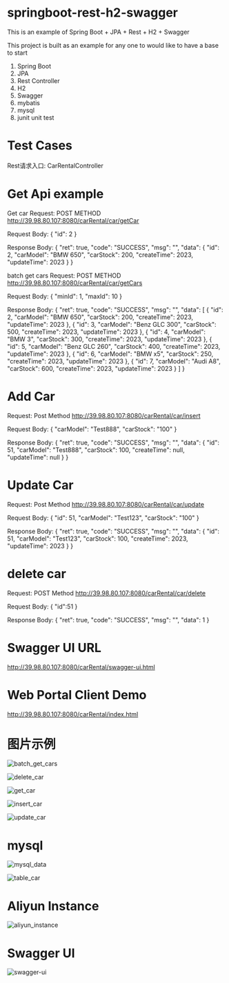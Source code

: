 # springboot-rest-h2-swagger

This is an example of Spring Boot + JPA + Rest + H2 + Swagger

This project is built as an example for any one to would like to have a base to start

1. Spring Boot
2. JPA
3. Rest Controller
4. H2
5. Swagger
6. mybatis
7. mysql
8. junit unit test

# Test Cases

Rest请求入口:
CarRentalController

# Get Api example

Get car Request:  POST METHOD
http://39.98.80.107:8080/carRental/car/getCar

Request Body:
{
"id": 2
}

Response Body:
{
"ret": true,
"code": "SUCCESS",
"msg": "",
"data": {
"id": 2,
"carModel": "BMW 650",
"carStock": 200,
"createTime": 2023,
"updateTime": 2023
}
}

batch get cars Request: POST METHOD
http://39.98.80.107:8080/carRental/car/getCars

Request Body:
{
"minId": 1,
"maxId": 10
}

Response Body:
{
"ret": true,
"code": "SUCCESS",
"msg": "",
"data": [
{
"id": 2,
"carModel": "BMW 650",
"carStock": 200,
"createTime": 2023,
"updateTime": 2023
},
{
"id": 3,
"carModel": "Benz GLC 300",
"carStock": 500,
"createTime": 2023,
"updateTime": 2023
},
{
"id": 4,
"carModel": "BMW 3",
"carStock": 300,
"createTime": 2023,
"updateTime": 2023
},
{
"id": 5,
"carModel": "Benz GLC 260",
"carStock": 400,
"createTime": 2023,
"updateTime": 2023
},
{
"id": 6,
"carModel": "BMW x5",
"carStock": 250,
"createTime": 2023,
"updateTime": 2023
},
{
"id": 7,
"carModel": "Audi A8",
"carStock": 600,
"createTime": 2023,
"updateTime": 2023
}
]
}

# Add Car

Request: Post Method
http://39.98.80.107:8080/carRental/car/insert

Request Body:
{
"carModel": "Test888",
"carStock": "100"
}

Response Body:
{
"ret": true,
"code": "SUCCESS",
"msg": "",
"data": {
"id": 51,
"carModel": "Test888",
"carStock": 100,
"createTime": null,
"updateTime": null
}
}

# Update Car

Request: Post Method
http://39.98.80.107:8080/carRental/car/update

Request Body:
{
"id": 51,
"carModel": "Test123",
"carStock": "100"
}

Response Body:
{
"ret": true,
"code": "SUCCESS",
"msg": "",
"data": {
"id": 51,
"carModel": "Test123",
"carStock": 100,
"createTime": 2023,
"updateTime": 2023
}
}

# delete car

Request: POST Method
http://39.98.80.107:8080/carRental/car/delete

Request Body:
{
"id":51
}

Response Body:
{
"ret": true,
"code": "SUCCESS",
"msg": "",
"data": 1
}

# Swagger UI URL

http://39.98.80.107:8080/carRental/swagger-ui.html

# Web Portal Client Demo

http://39.98.80.107:8080/carRental/index.html

# 图片示例

![batch_get_cars](doc/images/batch_get_cars.png)

![delete_car](doc/images/delete_car.png)

![get_car](doc/images/get_car.png)

![insert_car](doc/images/insert_car.png)

![update_car](doc/images/update_car.png)

# mysql

![mysql_data](doc/images/mysql_data.png)

![table_car](doc/images/table_car.png)

# Aliyun Instance

![aliyun_instance](doc/images/aliyun_instance.png)

# Swagger UI
![swagger-ui](doc/images/swagger-ui.png)


